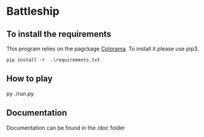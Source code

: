 # Battleship

## To install the requirements

This program relies on the pagckage [Colorama](). To install it please use pip3. 

```shell
pip install -r  .\requirements.txt
```

## How to play
py ./run.py

## Documentation

Documentation can be found in the /doc folder
